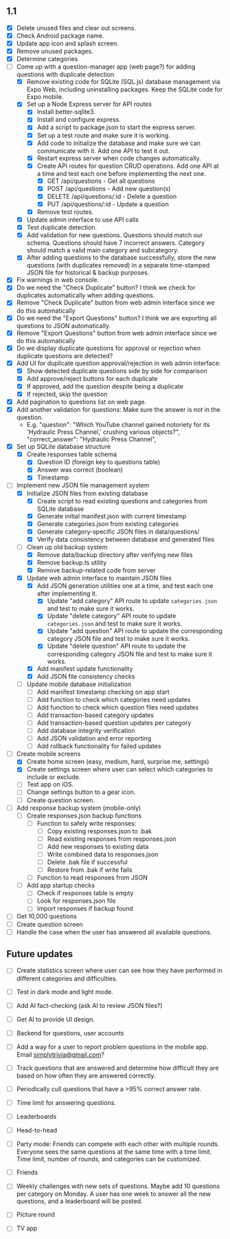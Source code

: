 ## 1.1
  - [x] Delete unused files and clear out screens.
  - [x] Check Android package name.
  - [x] Update app icon and splash screen.
  - [x] Remove unused packages.
  - [x] Determine categories
  - [ ] Come up with a question-manager app (web page?) for adding questions with duplicate detection
    - [x] Remove existing code for SQLite (SQL.js) database management via Expo Web, including uninstalling packages. Keep the SQLite code for Expo mobile.
    - [x] Set up a Node Express server for API routes
      - [x] Install better-sqlite3.
      - [x] Install and configure express.
      - [x] Add a script to package.json to start the express server.
      - [x] Set up a test route and make sure it is working.
      - [x] Add code to initialize the database and make sure we can communicate with it. Add one API to test it out.
      - [x] Restart express server when code changes automatically.
      - [x] Create API routes for question CRUD operations. Add one API at a time and test each one before implementing the next one.
        - [x] GET /api/questions - Get all questions
        - [x] POST /api/questions - Add new question(s)
        - [x] DELETE /api/questions/:id - Delete a question
        - [x] PUT /api/questions/:id - Update a question
      - [x] Remove test routes.
    - [x] Update admin interface to use API calls
    - [x] Test duplicate detection.
    - [x] Add validation for new questions. Questions should match our schema. Questions should have 7 incorrect answers. Category should match a valid main category and subcategory.
    - [x] After adding questions to the database successfully, store the new questions (with duplicates removed) in a separate time-stamped JSON file for historical & backup purposes.
  - [x] Fix warnings in web console.
  - [x] Do we need the "Check Duplicate" button? I think we check for duplicates automatically when adding questions.
  - [x] Remove "Check Duplicate" button from web admin interface since we do this automatically
  - [x] Do we need the "Export Questions" button? I think we are exporting all questions to JSON automatically.
  - [x] Remove "Export Questions" button from web admin interface since we do this automatically
  - [x] Do we display duplicate questions for approval or rejection when duplicate questions are detected?
  - [x] Add UI for duplicate question approval/rejection in web admin interface:
    - [x] Show detected duplicate questions side by side for comparison
    - [x] Add approve/reject buttons for each duplicate
    - [x] If approved, add the question despite being a duplicate
    - [x] If rejected, skip the question
  - [x] Add pagination to questions list on web page.
  - [x] Add another validation for questions: Make sure the answer is not in the question.
    - E.g. "question": "Which YouTube channel gained notoriety for its 'Hydraulic Press Channel,' crushing various objects?",
    "correct_answer": "Hydraulic Press Channel",
  - [x] Set up SQLite database structure
    - [x] Create responses table schema
      - [x] Question ID (foreign key to questions table)
      - [x] Answer was correct (boolean)
      - [x] Timestamp
  - [ ] Implement new JSON file management system
    - [x] Initialize JSON files from existing database
      - [x] Create script to read existing questions and categories from SQLite database
      - [x] Generate initial manifest.json with current timestamp
      - [x] Generate categories.json from existing categories
      - [x] Generate category-specific JSON files in data/questions/
      - [x] Verify data consistency between database and generated files
    - [ ] Clean up old backup system
      - [x] Remove data/backup directory after verifying new files
      - [x] Remove backup.ts utility
      - [x] Remove backup-related code from server
    - [x] Update web admin interface to maintain JSON files
      - [x] Add JSON generation utilities one at a time, and test each one after implementing it.
        - [x] Update "add category" API route to update `categories.json` and test to make sure it works.
        - [x] Update "delete category" API route to update `categories.json` and test to make sure it works.
        - [x] Update "add question" API route to update the corresponding category JSON file and test to make sure it works.
        - [x] Update "delete question" API route to update the corresponding category JSON file and test to make sure it works.
      - [x] Add manifest update functionality
      - [x] Add JSON file consistency checks
    - [ ] Update mobile database initialization
      - [ ] Add manifest timestamp checking on app start
      - [ ] Add function to check which categories need updates
      - [ ] Add function to check which question files need updates
      - [ ] Add transaction-based category updates
      - [ ] Add transaction-based question updates per category
      - [ ] Add database integrity verification
      - [ ] Add JSON validation and error reporting
      - [ ] Add rollback functionality for failed updates
  - [ ] Create mobile screens
    - [x] Create home screen (easy, medium, hard, surprise me, settings)
    - [x] Create settings screen where user can select which categories to include or exclude.
    - [ ] Test app on iOS.
    - [ ] Change settings button to a gear icon.
    - [ ] Create question screen.
  - [ ] Add response backup system (mobile-only)
    - [ ] Create responses.json backup functions
      - [ ] Function to safely write responses:
        - [ ] Copy existing responses.json to .bak
        - [ ] Read existing responses from responses.json
        - [ ] Add new responses to existing data
        - [ ] Write combined data to responses.json
        - [ ] Delete .bak file if successful
        - [ ] Restore from .bak if write fails
      - [ ] Function to read responses from JSON
    - [ ] Add app startup checks
      - [ ] Check if responses table is empty
      - [ ] Look for responses.json file
      - [ ] Import responses if backup found
  - [ ] Get 10,000 questions
  - [ ] Create question screen
  - [ ] Handle the case when the user has answered all available questions.

## Future updates
  - [ ] Create statistics screen where user can see how they have performed in different categories and difficulties.
  - [ ] Test in dark mode and light mode.
  - [ ] Add AI fact-checking (ask AI to review JSON files?)
  - [ ] Get AI to provide UI design.
  - [ ] Backend for questions, user accounts
  - [ ] Add a way for a user to report problem questions in the mobile app. Email simplytrivia@gmail.com?
  - [ ] Track questions that are answered and determine how difficult they are based on how often they are answered correctly.
  - [ ] Periodically cull questions that have a >95% correct answer rate.
  - [ ] Time limit for answering questions.
  - [ ] Leaderboards
  - [ ] Head-to-head
  - [ ] Party mode: Friends can compete with each other with multiple rounds. Everyone sees the same questions at the same time with a time limit. Time limit, number of rounds, and categories can be customized.
  - [ ] Friends
  - [ ] Weekly challenges with new sets of questions. Maybe add 10 questions per category on Monday. A user has one week to answer all the new questions, and a leaderboard will be posted.
  - [ ] Picture round
  - [ ] TV app

